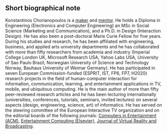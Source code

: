 ## Short biographical note
Konstantinos Chorianopoulos is a [maker](http://portfolio.epidro.me) and [mentor](#mentoring). He holds a Diploma in Engineering (Electronics and Computer Engineering) an MSc in Social Science (Marketing and Communication), and a Ph.D. in Design (Interaction Design). He has also been a post-doctoral Marie Curie Fellow for five years. During his studies and research, he has been affiliated with engineering, business, and applied arts university departments and he has collaborated with more than fifty researchers from academia and industry (Imperial College London UK, Microsoft Research USA, Yahoo Labs USA, University of Sao Paulo Brazil, Norwegian University of Science and Technology Norway, Bauhaus University of Weimar Germany). He has participated in seven European Commission-funded (ESPRIT, IST, FP6, FP7, H2020) research projects in the field of human-computer interaction for information, communication, learning, and entertainment applications in TV, mobile, and ubiquitous computing. He is the main author of more than fifty peer-reviewed research articles and he has been lecturing internationally (universities, conferences, tutorials, seminars, invited lectures) on several aspects (design, engineering, science, art) of informatics. He has served on the steering committee of the European Interactive TV organization and on the editorial boards of the following journals: [Computers in Entertainment (ACM)](http://cie.acm.org/about-board/), [Entertainment Computing (Elsevier)](http://www.journals.elsevier.com/entertainment-computing/editorial-board/), [Journal of Virtual Reality and Broadcasting](http://www.jvrb.org/).
